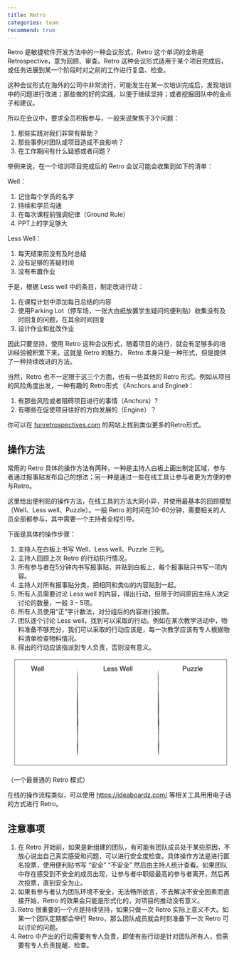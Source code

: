 ```yaml
---
title: Retro
categories: team
recommend: true
---
```


Retro 是敏捷软件开发方法中的一种会议形式，Retro 这个单词的全称是 Retrospective，意为回顾、审查。Retro 这种会议形式适用于某个项目完成后，或任务进展到某一个阶段时对之前的工作进行复盘、检查。

这种会议形式在海外的公司中非常流行，可能发生在某一次培训完成后，发现培训中的问题进行改进；那些做的好的实践，以便于继续坚持；或者挖掘团队中的金点子和建议。

所以在会议中，要求全员积极参与，一般来说聚焦于3个问题：

1. 那些实践对我们非常有帮助？
2. 那些事例对团队或项目造成不良影响？
3. 在工作期间有什么疑惑或者问题？

举例来说，在一个培训项目完成后的 Retro 会议可能会收集到如下的清单：

Well：

1. 记住每个学员的名字
2. 持续和学员沟通
3. 在每次课程前强调纪律（Ground Rule）
4. PPT上的字足够大

Less Well：

1. 每天结束前没有及时总结
2. 没有足够的答疑时间
3. 没有布置作业

于是，根据 Less well 中的条目，制定改进行动：

1. 在课程计划中添加每日总结的内容
2. 使用Parking Lot（停车场，一张大白纸放置学生疑问的便利贴）收集没有及时回复的问题，在其余时间回复
3. 设计作业和批改作业

因此只要坚持，使用 Retro 这种会议形式，随着项目的进行，就会有足够多的培训经验被积累下来。这就是 Retro 的魅力， Retro 本身只是一种形式，但是提供了一种持续改进的方法。

当然，Retro 也不一定限于这三个方面，也有一些其他的 Retro 形式。例如从项目的风险角度出发，一种有趣的 Retro形式 《Anchors and Engine》：

1. 有那些风险或者阻碍项目进行的事情（Anchors）?
2. 有哪些在促使项目往好的方向发展的（Engine）？

你可以在 [funretrospectives.com](http://www.funretrospectives.com/anchors-and-engine/) 的网站上找到类似更多的Retro形式。

## 操作方法

常用的 Retro 具体的操作方法有两种，一种是主持人白板上画出制定区域，参与者通过报事贴发布自己的想法；另一种是通过一些在线工具让参与者更为方便的参与Retro。

这里给出便利贴的操作方法，在线工具的方法大同小异，并使用最基本的回顾模型（Well、Less well、Puzzle）。一般 Retro 的时间在30-60分钟，需要相关的人员全部都参与，其中需要一个主持者全程引导。

下面是具体的操作步骤：

1. 主持人在白板上书写 Well、Less well、Puzzle 三列。
2. 主持人回顾上次 Retro 的行动执行情况。
3. 所有参与者在5分钟内书写报事贴，并贴到白板上，每个报事贴只书写一项内容。
4. 主持人对所有报事贴分类，把相同和类似的内容贴到一起。
5. 所有人员需要讨论 Less well 的内容，得出行动，但限于时间原因主持人决定讨论的数量，一般 3 - 5项。
6. 所有人员使用“正”字计数法，对分组后的内容进行投票。
7. 团队逐个讨论 Less well，找到可以采取的行动。例如在某次教学活动中，物料准备不够充分，我们可以采取的行动应该是，每一次教学应该有专人根据物料清单检查物料情况。
8. 得出的行动应该指派到专人负责，否则没有意义。

![img](retro/26731.png)

（一个最普通的 Retro 模式）

在线的操作流程类似，可以使用 https://ideaboardz.com/ 等相关工具用用电子话的方式进行 Retro。

## 注意事项

1. 在 Retro 开始前，如果是新组建的团队，有可能有团队成员处于某些原因，不放心说出自己真实感受和问题，可以进行安全度检查。具体操作方法是进行匿名投票，使用便利贴书写 “安全” “不安全” 然后由主持人统计查看。如果团队中存在感受到不安全的成员出现，让参与者中职级最高的参与者离开，然后再次投票，直到安全为止。
2. 如果有参与者认为团队环境不安全，无法畅所欲言，不去解决不安全因素而直接开始，Retro 的效果会只能是形式化的，对项目的推动没有意义。
3. Retro 很重要的一个点是持续坚持，如果只做一次 Retro 实际上意义不大。如果一个团队定期都会举行 Retro，那么团队成员就会时刻准备下一次 Retro 可以讨论的问题。
4. Retro 中产出的行动需要有专人负责，即使有些行动是针对团队所有人，但需要有专人负责提醒、检查。